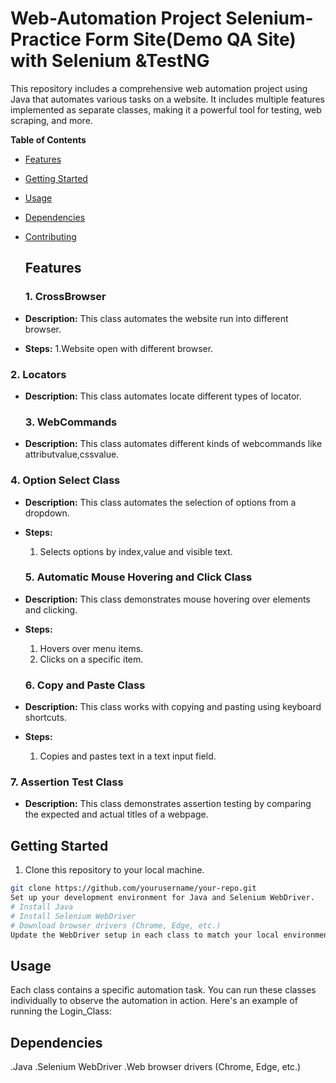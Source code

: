 # Web-Automation Project Selenium-Practice Form Site(Demo QA Site) with Selenium &TestNG
This repository includes a comprehensive web automation project using Java that automates various tasks on a website. It includes multiple features implemented as separate classes, making it a powerful tool for testing, web scraping, and more.

**Table of Contents**
- [Features](#features)
- [Getting Started](#getting-started)
- [Usage](#usage)
- [Dependencies](#dependencies)
- [Contributing](#contributing)

  ## Features

  ### 1. **CrossBrowser**
  

- **Description:** This class automates the website run into different browser.
- **Steps:**
  1.Website open with different browser.
  


 ### 2. **Locators**

- **Description:** This class automates locate different types of locator.
  

  ### 3. **WebCommands**

- **Description:** This class automates different kinds of webcommands like attributvalue,cssvalue.


 ### 4. **Option Select Class**

- **Description:** This class automates the selection of options from a dropdown.
- **Steps:**
  1. Selects options by index,value and visible text.


  ### 5. **Automatic Mouse Hovering and Click Class**

- **Description:** This class demonstrates mouse hovering over elements and clicking.
- **Steps:**
  1. Hovers over menu items.
  2. Clicks on a specific item.


  ### 6. **Copy and Paste Class**

- **Description:** This class works with copying and pasting using keyboard shortcuts.
- **Steps:**
  1. Copies and pastes text in a text input field.
 

 ### 7. **Assertion Test Class**

- **Description:** This class demonstrates assertion testing by comparing the expected and actual titles of a webpage.



## Getting Started

1. Clone this repository to your local machine.

```bash
git clone https://github.com/yourusername/your-repo.git
Set up your development environment for Java and Selenium WebDriver.
# Install Java
# Install Selenium WebDriver
# Download browser drivers (Chrome, Edge, etc.)
Update the WebDriver setup in each class to match your local environment, such as changing browser drivers.
```
## Usage
Each class contains a specific automation task. You can run these classes individually to observe the automation in action. Here's an example of running the Login_Class:

## Dependencies
.Java
.Selenium WebDriver
.Web browser drivers (Chrome, Edge, etc.)
     
